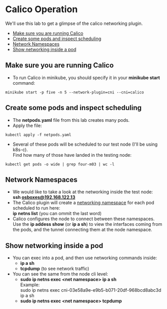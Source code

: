 # Calico Operation

We'll use this lab to get a glimpse of the calico networking plugin.

- [Make sure you are running Calico](#Make-sure-you-are-running-Calico)
- [Create some pods and inspect scheduling](#Create-some-pods-and-inspect-scheduling)
- [Network Namespaces](#Network-Namespaces)
- [Show networking inside a pod](#Show-networking-inside-a-pod)


## Make sure you are running Calico

- To run Calico in minikube, you should specify it in your **minikube start** command:  
```
minikube start -p five -n 5 --network-plugin=cni --cni=calico
```

## Create some pods and inspect scheduling

- The **netpods.yaml** file from this lab creates many pods.
- Apply the file:  
```
kubectl apply -f netpods.yaml
```
- Several of these pods will be scheduled to our test node (I'll be using k8s-c).  
Find how many of those have landed in the testing node:  
```
kubectl get pods -o wide | grep four-m03 | wc -l
```

## Network Namespaces

- We would like to take a look at the networking inside the test node:  
**ssh osboxes@192.168.122.13**
- The Calico plugin will create a [networking namespace](https://man7.org/linux/man-pages/man8/ip-netns.8.html) for each pod scheduled to run here:  
**ip netns list**  (you can ommit the last word)
- Calico configures the node to connect between these namespaces.  
Use the **ip addess show** (or **ip a sh**) to view the interfaces coming from the pods, and the tunnel connecting them at the node namespace.

## Show networking inside a pod

- You can exec into a pod, and then use networking commands inside:
  - **ip a sh**
  - **tcpdump**  (to see network traffic)
- You can see the same from the node cli level:
  - **sudo ip netns exec \<net namespace\>  ip a sh**  
  Example:  
sudo ip netns exec cni-03e58a9e-e9b5-b071-20df-968bcd8abc3d  ip a sh
  - **sudo ip netns exec \<net namespace\>  tcpdump**  